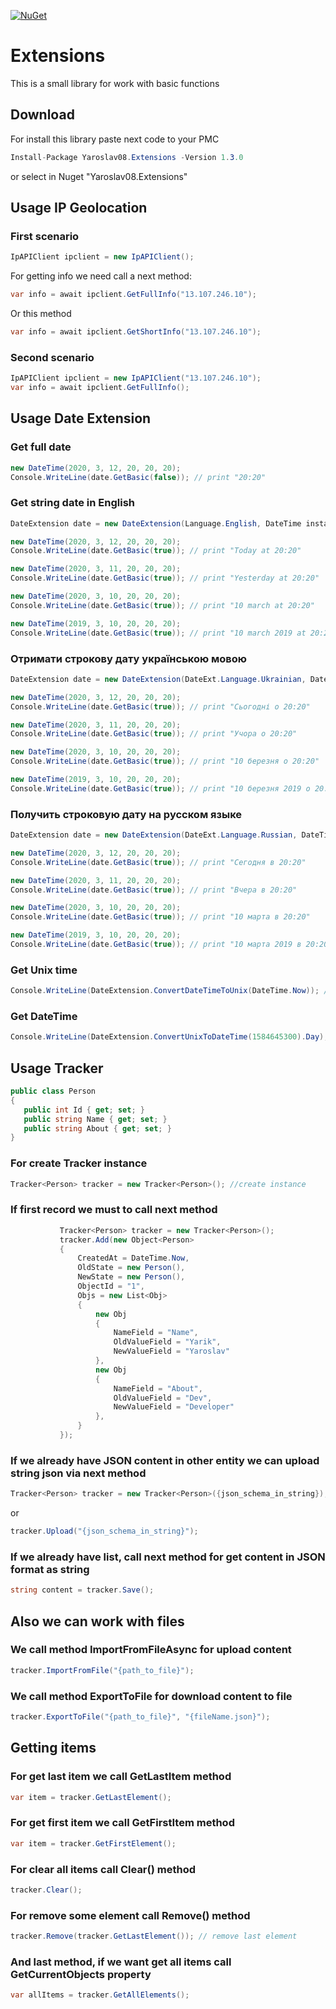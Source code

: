 [![NuGet](https://img.shields.io/nuget/v/Yaroslav08.Extensions.svg)](https://www.nuget.org/packages/Yaroslav08.Extensions)
# Extensions
 This is a small library for work with basic functions
## Download
For install this library paste next code to your PMC
```csharp
Install-Package Yaroslav08.Extensions -Version 1.3.0
```
or select in Nuget "Yaroslav08.Extensions"

 ## Usage IP Geolocation
 ### First scenario
 ```csharp
 IpAPIClient ipclient = new IpAPIClient();
 ```
 For getting info we need call a next method:
 ```csharp
 var info = await ipclient.GetFullInfo("13.107.246.10");
 ```
 Or this method
 ```csharp
 var info = await ipclient.GetShortInfo("13.107.246.10");
 ```
 ### Second scenario
  ```csharp
 IpAPIClient ipclient = new IpAPIClient("13.107.246.10");
 var info = await ipclient.GetFullInfo();
 ```
 
## Usage Date Extension
### Get full date
```csharp
new DateTime(2020, 3, 12, 20, 20, 20);
Console.WriteLine(date.GetBasic(false)); // print "20:20"
```

### Get string date in English
```csharp
DateExtension date = new DateExtension(Language.English, DateTime instance); //Init English language

new DateTime(2020, 3, 12, 20, 20, 20);
Console.WriteLine(date.GetBasic(true)); // print "Today at 20:20"

new DateTime(2020, 3, 11, 20, 20, 20);
Console.WriteLine(date.GetBasic(true)); // print "Yesterday at 20:20"

new DateTime(2020, 3, 10, 20, 20, 20);
Console.WriteLine(date.GetBasic(true)); // print "10 march at 20:20"

new DateTime(2019, 3, 10, 20, 20, 20);
Console.WriteLine(date.GetBasic(true)); // print "10 march 2019 at 20:20"
```

### Отримати строкову дату українською мовою
```csharp
DateExtension date = new DateExtension(DateExt.Language.Ukrainian, DateTime instance); //Init Ukrainian language

new DateTime(2020, 3, 12, 20, 20, 20);
Console.WriteLine(date.GetBasic(true)); // print "Сьогодні о 20:20"

new DateTime(2020, 3, 11, 20, 20, 20);
Console.WriteLine(date.GetBasic(true)); // print "Учора о 20:20"

new DateTime(2020, 3, 10, 20, 20, 20);
Console.WriteLine(date.GetBasic(true)); // print "10 березня о 20:20"

new DateTime(2019, 3, 10, 20, 20, 20);
Console.WriteLine(date.GetBasic(true)); // print "10 березня 2019 о 20:20"
```

### Получить строковую дату на русском языке
```csharp
DateExtension date = new DateExtension(DateExt.Language.Russian, DateTime instance); //Init Russian language

new DateTime(2020, 3, 12, 20, 20, 20);
Console.WriteLine(date.GetBasic(true)); // print "Сегодня в 20:20"

new DateTime(2020, 3, 11, 20, 20, 20);
Console.WriteLine(date.GetBasic(true)); // print "Вчера в 20:20"

new DateTime(2020, 3, 10, 20, 20, 20);
Console.WriteLine(date.GetBasic(true)); // print "10 марта в 20:20"

new DateTime(2019, 3, 10, 20, 20, 20);
Console.WriteLine(date.GetBasic(true)); // print "10 марта 2019 в 20:20"
```
### Get Unix time
```csharp
Console.WriteLine(DateExtension.ConvertDateTimeToUnix(DateTime.Now)); //print 1584645300
```
### Get DateTime
```csharp
Console.WriteLine(DateExtension.ConvertUnixToDateTime(1584645300).Day); //print 19
```

 ## Usage Tracker
 ```csharp
 public class Person
 {
    public int Id { get; set; }
    public string Name { get; set; }
    public string About { get; set; }
 }
 ```
 ### For create Tracker instance
 ```csharp
Tracker<Person> tracker = new Tracker<Person>(); //create instance
 ```
 ### If first record we must to call next method
 
 ```csharp
            Tracker<Person> tracker = new Tracker<Person>();
            tracker.Add(new Object<Person>
            {
                CreatedAt = DateTime.Now,
                OldState = new Person(),
                NewState = new Person(),
                ObjectId = "1",
                Objs = new List<Obj>
                {
                    new Obj
                    {
                        NameField = "Name",
                        OldValueField = "Yarik",
                        NewValueField = "Yaroslav"
                    },
                    new Obj
                    {
                        NameField = "About",
                        OldValueField = "Dev",
                        NewValueField = "Developer"
                    },
                }
            });
 ```
 
 ### If we already have JSON content in other entity we can upload string json via next method
 
 ```csharp
Tracker<Person> tracker = new Tracker<Person>({json_schema_in_string});
 ```
 or
  ```csharp
 tracker.Upload("{json_schema_in_string}");
  ```
 ### If we already have list, call next method for get content in JSON format as string
 ```csharp
 string content = tracker.Save();
 ```
 
 ## Also we can work with files
 
 ### We call method ImportFromFileAsync for upload content
 ```csharp
tracker.ImportFromFile("{path_to_file}");
 ```
 
 ### We call method ExportToFile for download content to file
 ```csharp
 tracker.ExportToFile("{path_to_file}", "{fileName.json}");
 ```
 ## Getting items
 
 ### For get last item we call GetLastItem method
 ```csharp
 var item = tracker.GetLastElement();
 ```
 
  ### For get first item we call GetFirstItem method
 ```csharp
 var item = tracker.GetFirstElement();
 ```
 ### For clear all items call Clear() method
 ```csharp
 tracker.Clear();
 ```
 ### For remove some element call Remove() method
 
 ```csharp
 tracker.Remove(tracker.GetLastElement()); // remove last element
 ```
 
 ### And last method, if we want get all items call GetCurrentObjects property
 ```csharp
 var allItems = tracker.GetAllElements();
 ```

